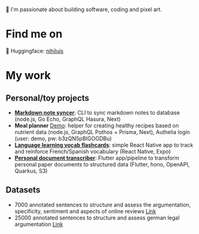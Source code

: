👋 I'm passionate about building software, coding and pixel art.

# Find me on
🤗 Huggingface: [nihiluis](https://huggingface.co/nihiluis)


# My work
## Personal/toy projects
- [**Markdown note syncer**](https://github.com/nihiluis/memoneo2): CLI to sync markdown notes to database (node.js, Go Echo, GraphQL Hasura, Next)
- **Meal planner** [Demo](https://app.nutri.demo.nihiluis.com/?id=2177a6bf-7af5-4a62-86b2-104d1967517d&mealSize=100&weight=60&focus=keep&activityLevel=low): helper for creating healthy recipes based on nutrient data (node.js, GraphQL Pothos + Prisma, Next), Authelia login (user: demo, pw: b3zQN5pBIGOGDBu)
- [**Language learning vocab flashcards**](https://github.com/nihiluis/gofulingo): simple React Native app to track and reinforce French/Spanish vocabulary (React Native, Expo)
- [**Personal document transcriber**](https://github.com/nihiluis/dokusend): Flutter app/pipeline to transform personal paper documents to structured data (Flutter, hono, OpenAPI, Quarkus, S3)

## Datasets
- 7000 annotated sentences to structure and assess the argumentation, specificity, sentiment and aspects of online reviews [Link](https://huggingface.co/datasets/nihiluis/argureviews)
- 25000 annotated sentences to structure and assess german legal argumentation [Link](https://huggingface.co/datasets/FloKarlFriedKassel/legal-sachzivil-components)
